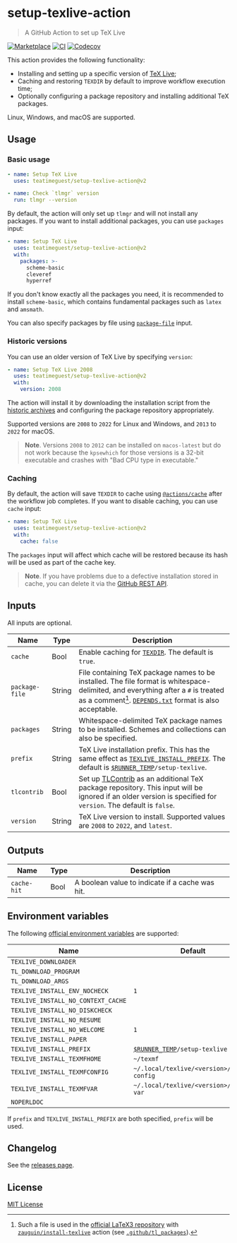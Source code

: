 # setup-texlive-action

> A GitHub Action to set up TeX Live

[![Marketplace][marketplace-badge]][marketplace]
[![CI][ci-badge]][ci]
[![Codecov][codecov-badge]][codecov]

This action provides the following functionality:

* Installing and setting up a specific version of [TeX Live][texlive];
* Caching and restoring `TEXDIR` by default to improve workflow execution time;
* Optionally configuring a package repository and installing additional TeX packages.

Linux, Windows, and macOS are supported.

## Usage

### Basic usage

```yaml
- name: Setup TeX Live
  uses: teatimeguest/setup-texlive-action@v2

- name: Check `tlmgr` version
  run: tlmgr --version
```

By default,
the action will only set up `tlmgr` and will not install any packages.
If you want to install additional packages, you can use `packages` input:

```yaml
- name: Setup TeX Live
  uses: teatimeguest/setup-texlive-action@v2
  with:
    packages: >-
      scheme-basic
      cleveref
      hyperref
```

If you don't know exactly all the packages you need,
it is recommended to install `scheme-basic`, which contains
fundamental packages such as `latex` and `amsmath`.

You can also specify packages by file using [`package-file`](#inputs) input.

### Historic versions

You can use an older version of TeX Live by specifying `version`:

```yaml
- name: Setup TeX Live 2008
  uses: teatimeguest/setup-texlive-action@v2
  with:
    version: 2008
```

The action will install it by
downloading the installation script from the [historic archives][historic] and
configuring the package repository appropriately.

Supported versions are `2008` to `2022` for Linux and Windows, and
`2013` to `2022` for macOS.

> **Note**.
> Versions `2008` to `2012` can be installed on `macos-latest` but
> do not work
> because the `kpsewhich` for those versions is a 32-bit executable and
> crashes with "Bad CPU type in executable."

### Caching

By default,
the action will save `TEXDIR` to cache using [`@actions/cache`][actions-cache]
after the workflow job completes.
If you want to disable caching, you can use `cache` input:

```yaml
- name: Setup TeX Live
  uses: teatimeguest/setup-texlive-action@v2
  with:
    cache: false
```

The `packages` input will affect which cache will be restored
because its hash will be used as part of the cache key.

> **Note**.
> If you have problems due to a defective installation stored in cache,
> you can delete it via the [GitHub REST API][cache-api].

## Inputs

All inputs are optional.

|Name|Type|Description|
|---|---|---|
|`cache`|Bool|Enable caching for [`TEXDIR`][texdir]. The default is `true`.|
|`package-file`|String|File containing TeX package names to be installed. The file format is whitespace-delimited, and everything after a `#` is treated as a comment[^1]. [`DEPENDS.txt`][depends-txt] format is also acceptable.|
|`packages`|String|Whitespace-delimited TeX package names to be installed. Schemes and collections can also be specified.|
|`prefix`|String|TeX Live installation prefix. This has the same effect as [`TEXLIVE_INSTALL_PREFIX`][install-tl-environment-variables]. The default is <code>[$RUNNER_TEMP][actions-environment-variables]/setup-texlive</code>.|
|`tlcontrib`|Bool|Set up [TLContrib][tlcontrib] as an additional TeX package repository. This input will be ignored if an older version is specified for `version`. The default is `false`.|
|`version`|String|TeX Live version to install. Supported values are `2008` to `2022`, and `latest`.|

## Outputs

|Name|Type|Description|
|---|---|---|
|`cache-hit`|Bool|A boolean value to indicate if a cache was hit.|

## Environment variables

The following [official environment variables][install-tl-environment-variables]
are supported:

|Name|Default|
|---|---|
|`TEXLIVE_DOWNLOADER`||
|`TL_DOWNLOAD_PROGRAM`||
|`TL_DOWNLOAD_ARGS`||
|`TEXLIVE_INSTALL_ENV_NOCHECK`|`1`|
|`TEXLIVE_INSTALL_NO_CONTEXT_CACHE`||
|`TEXLIVE_INSTALL_NO_DISKCHECK`||
|`TEXLIVE_INSTALL_NO_RESUME`||
|`TEXLIVE_INSTALL_NO_WELCOME`|`1`|
|`TEXLIVE_INSTALL_PAPER`||
|`TEXLIVE_INSTALL_PREFIX`|<code>[$RUNNER_TEMP][actions-environment-variables]/setup-texlive</code>|
|`TEXLIVE_INSTALL_TEXMFHOME`|`~/texmf`|
|`TEXLIVE_INSTALL_TEXMFCONFIG`|`~/.local/texlive/<version>/texmf-config`|
|`TEXLIVE_INSTALL_TEXMFVAR`|`~/.local/texlive/<version>/texmf-var`|
|`NOPERLDOC`||

If `prefix` and `TEXLIVE_INSTALL_PREFIX` are both specified,
`prefix` will be used.

## Changelog

See the [releases page][releases].

## License

[MIT License](./LICENSE)

[^1]: Such a file is used in the [official LaTeX3 repository][latex3]
  with [`zauguin/install-texlive`][install-texlive] action
  (see [`.github/tl_packages`][tl_packages]).

[#226]: https://github.com/teatimeguest/setup-texlive-action/issues/226
[actions-cache]: https://github.com/actions/toolkit/tree/main/packages/cache
[actions-environment-variables]: https://docs.github.com/en/actions/learn-github-actions/environment-variables#default-environment-variables
[cache-api]: https://docs.github.com/en/rest/actions/cache
[ci-badge]: https://github.com/teatimeguest/setup-texlive-action/actions/workflows/ci.yml/badge.svg
[ci]: https://github.com/teatimeguest/setup-texlive-action/actions/workflows/ci.yml
[codecov-badge]: https://codecov.io/gh/teatimeguest/setup-texlive-action/branch/main/graph/badge.svg?token=97878QAWCF
[codecov]: https://codecov.io/gh/teatimeguest/setup-texlive-action
[depends-txt]: https://tug.org/texlive/pkgcontrib.html#deps
[historic]: https://tug.org/historic/
[install-texlive]: https://github.com/zauguin/install-texlive
[install-tl-environment-variables]: https://tug.org/texlive/doc/install-tl.html#ENVIRONMENT-VARIABLES
[latex3]: https://github.com/latex3/latex3
[marketplace-badge]: https://img.shields.io/github/v/release/teatimeguest/setup-texlive-action?label=Marketplace&logo=github
[marketplace]: https://github.com/marketplace/actions/setup-texlive-action
[releases]: https://github.com/teatimeguest/setup-texlive-action/releases
[texdir]: https://tug.org/texlive/doc/texlive-en/texlive-en.html#x1-250003.2.3
[texlive]: https://tug.org/texlive/
[tl_packages]: https://github.com/latex3/latex3/blob/0f7a169811f327119c703eaa0231fd0e6123f267/.github/tl_packages
[tlcontrib]: https://contrib.texlive.info
